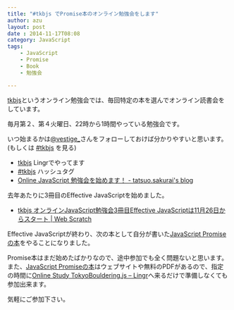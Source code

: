 ```yaml
---
title: "#tkbjs でPromise本のオンライン勉強会をします"
author: azu
layout: post
date : 2014-11-17T08:08
category: JavaScript
tags:
    - JavaScript
    - Promise
    - Book
    - 勉強会

---
```


[tkbjs][]というオンライン勉強会では、毎回特定の本を選んでオンライン読書会をしています。

毎月第２、第４火曜日、22時から1時間やっている勉強会です。

いつ始まるかは[@vestige\_](https://twitter.com/vestige_ "@vestige_")さんをフォローしておけば分かりやすいと思います。(もしくは [#tkbjs][] を見る)

- [tkbjs][] Lingrでやってます
- [#tkbjs][] ハッシュタグ
- [Online JavaScript 勉強会を始めます！ - tatsuo.sakurai&#39;s blog](http://t2os.hatenablog.com/entry/20100708/1278561934 "Online JavaScript 勉強会を始めます！ - tatsuo.sakurai&#39;s blog")

去年あたりに3冊目のEffective JavaScriptを始めました。

- [tkbjs オンラインJavaScript勉強会3冊目Effective JavaScriptは11月26日からスタート | Web Scratch](http://efcl.info/2013/1126/res3486/ "tkbjs オンラインJavaScript勉強会3冊目Effective JavaScriptは11月26日からスタート | Web Scratch")

Effective JavaScriptが終わり、次の本として自分が書いた[JavaScript Promiseの本](http://azu.github.io/promises-book/ "JavaScript Promiseの本")をやることになりました。

Promise本はまだ始めたばかりなので、途中参加でも全く問題ないと思います。
また、[JavaScript Promiseの本](http://azu.github.io/promises-book/ "JavaScript Promiseの本")はウェブサイトや無料のPDFがあるので、指定の時間に[Online Study TokyoBouldering.js – Lingr](http://lingr.com/room/tkbjs "Online Study TokyoBouldering.js – Lingr")へ来るだけで準備しなくても参加出来ます。

気軽にご参加下さい。

[tkbjs]: http://lingr.com/room/tkbjs "Online Study TokyoBouldering.js"
[#tkbjs]: https://twitter.com/search?q=%23tkbjs "#tkbjs"